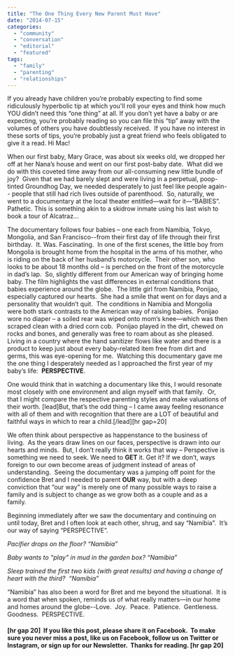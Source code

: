```yaml
---
title: "The One Thing Every New Parent Must Have"
date: "2014-07-15"
categories: 
  - "community"
  - "conversation"
  - "editorial"
  - "featured"
tags: 
  - "family"
  - "parenting"
  - "relationships"
---
```


If you already have children you’re probably expecting to find some ridiculously hyperbolic tip at which you'll roll your eyes and think how much YOU didn’t need this “one thing” at all. If you don’t yet have a baby or are expecting, you’re probably reading so you can file this “tip” away with the volumes of others you have doubtlessly received.  If you have no interest in these sorts of tips, you’re probably just a great friend who feels obligated to give it a read. Hi Mac!

When our first baby, Mary Grace, was about six weeks old, we dropped her off at her Nana’s house and went on our first post-baby date.  What did we do with this coveted time away from our all-consuming new little bundle of joy?  Given that we had barely slept and were living in a perpetual, poop-tinted Groundhog Day, we needed desperately to just feel like people again-- people that still had rich lives outside of parenthood.  So, naturally, we went to a documentary at the local theater entitled—wait for it—“BABIES”. Pathetic. This is something akin to a skidrow inmate using his last wish to book a tour of Alcatraz...

The documentary follows four babies – one each from Namibia, Tokyo, Mongolia, and San Francisco--from their first day of life through their first birthday.  It. Was. Fascinating.  In one of the first scenes, the little boy from Mongolia is brought home from the hospital in the arms of his mother, who is riding on the back of her husband’s motorcycle.  Their other son, who looks to be about 18 months old – is perched on the front of the motorcycle in dad’s lap.  So, slightly different from our American way of bringing home baby. The film highlights the vast differences in external conditions that babies experience around the globe.  The little girl from Namibia, Ponijao, especially captured our hearts.  She had a smile that went on for days and a personality that wouldn’t quit.  The conditions in Namibia and Mongolia were both stark contrasts to the American way of raising babies.  Ponijao wore no diaper – a soiled rear was wiped onto mom’s knee—which was then scraped clean with a dried corn cob.  Ponijao played in the dirt, chewed on rocks and bones, and generally was free to roam about as she pleased.  Living in a country where the hand sanitizer flows like water and there is a product to keep just about every baby-related item free from dirt and germs, this was eye-opening for me.  Watching this documentary gave me the one thing I desperately needed as I approached the first year of my baby’s life:  **PERSPECTIVE**.

One would think that in watching a documentary like this, I would resonate most closely with one environment and align myself with that family.  Or, that I might compare the respective parenting styles and make valuations of their worth. \[lead\]But, that’s the odd thing – I came away feeling resonance with all of them and with recognition that there are a LOT of beautiful and faithful ways in which to rear a child.\[/lead\]\[hr gap=20\]

We often think about perspective as happenstance to the business of living.  As the years draw lines on our faces, perspective is drawn into our hearts and minds.  But, I don’t really think it works that way – Perspective is something we need to seek. We need to **GET** it. Get it? If we don’t, ways foreign to our own become areas of judgment instead of areas of understanding.  Seeing the documentary was a jumping off point for the confidence Bret and I needed to parent **OUR** way, but with a deep conviction that “our way” is merely one of many possible ways to raise a family and is subject to change as we grow both as a couple and as a family.

Beginning immediately after we saw the documentary and continuing on until today, Bret and I often look at each other, shrug, and say “Namibia”.  It’s our way of saying “PERSPECTIVE”.

_Pacifier drops on the floor? “Namibia”_

_Baby wants to “play” in mud in the garden box? “Namibia”_

_Sleep trained the first two kids (with great results) and having a change of heart with the third?  “Namibia”_

“Namibia” has also been a word for Bret and me beyond the situational.  It is a word that when spoken, reminds us of what really matters—in our home and homes around the globe--Love.  Joy.  Peace.  Patience.  Gentleness.  Goodness.  PERSPECTIVE.

#### \[hr gap 20\]  If you like this post, please share it on Facebook.  To make sure you never miss a post, like us on Facebook, follow us on Twitter or Instagram, or sign up for our Newsletter.  Thanks for reading. \[hr gap 20\]
